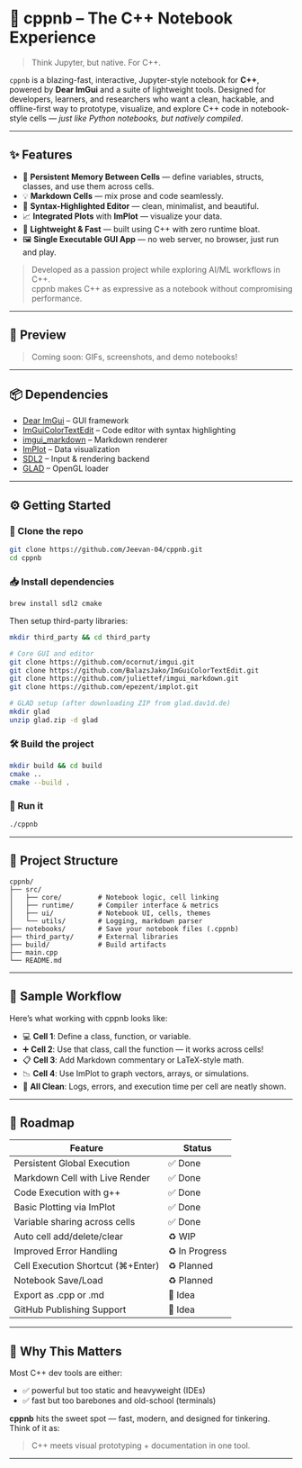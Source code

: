 # 🚀 cppnb – The C++ Notebook Experience

> Think Jupyter, but native. For C++.

`cppnb` is a blazing-fast, interactive, Jupyter-style notebook for **C++**, powered by **Dear ImGui** and a suite of lightweight tools. Designed for developers, learners, and researchers who want a clean, hackable, and offline-first way to prototype, visualize, and explore C++ code in notebook-style cells — *just like Python notebooks, but natively compiled*.

---

## ✨ Features

- 🧠 **Persistent Memory Between Cells** — define variables, structs, classes, and use them across cells.
- 💡 **Markdown Cells** — mix prose and code seamlessly.
- 🎨 **Syntax-Highlighted Editor** — clean, minimalist, and beautiful.
- 📈 **Integrated Plots** with **ImPlot** — visualize your data.
- 🧵 **Lightweight & Fast** — built using C++ with zero runtime bloat.
- 🖼️ **Single Executable GUI App** — no web server, no browser, just run and play.

> Developed as a passion project while exploring AI/ML workflows in C++.<br>
> cppnb makes C++ as expressive as a notebook without compromising performance.

---

## 📸 Preview

> Coming soon: GIFs, screenshots, and demo notebooks!

---

## 📦 Dependencies

- [Dear ImGui](https://github.com/ocornut/imgui) – GUI framework
- [ImGuiColorTextEdit](https://github.com/BalazsJako/ImGuiColorTextEdit) – Code editor with syntax highlighting
- [imgui_markdown](https://github.com/juliettef/imgui_markdown) – Markdown renderer
- [ImPlot](https://github.com/epezent/implot) – Data visualization
- [SDL2](https://www.libsdl.org/) – Input & rendering backend
- [GLAD](https://glad.dav1d.de/) – OpenGL loader

---

## ⚙️ Getting Started

### 🔧 Clone the repo

```bash
git clone https://github.com/Jeevan-04/cppnb.git
cd cppnb
```

### 📥 Install dependencies

```bash
brew install sdl2 cmake
```

Then setup third-party libraries:

```bash
mkdir third_party && cd third_party

# Core GUI and editor
git clone https://github.com/ocornut/imgui.git
git clone https://github.com/BalazsJako/ImGuiColorTextEdit.git
git clone https://github.com/juliettef/imgui_markdown.git
git clone https://github.com/epezent/implot.git

# GLAD setup (after downloading ZIP from glad.dav1d.de)
mkdir glad
unzip glad.zip -d glad
```

### 🛠️ Build the project

```bash
mkdir build && cd build
cmake ..
cmake --build .
```

### 🚀 Run it

```bash
./cppnb
```

---

## 📂 Project Structure

```
cppnb/
├── src/
│   ├── core/         # Notebook logic, cell linking
│   ├── runtime/      # Compiler interface & metrics
│   ├── ui/           # Notebook UI, cells, themes
│   └── utils/        # Logging, markdown parser
├── notebooks/        # Save your notebook files (.cppnb)
├── third_party/      # External libraries
├── build/            # Build artifacts
├── main.cpp
└── README.md
```

---

## 🧪 Sample Workflow

Here’s what working with cppnb looks like:

- 💻 **Cell 1**: Define a class, function, or variable.
- ➕ **Cell 2**: Use that class, call the function — it works across cells!
- 📋 **Cell 3**: Add Markdown commentary or LaTeX-style math.
- 📉 **Cell 4**: Use ImPlot to graph vectors, arrays, or simulations.
- 🧹 **All Clean**: Logs, errors, and execution time per cell are neatly shown.

---

## 🚣️ Roadmap

| Feature                          | Status        |
|----------------------------------|---------------|
| Persistent Global Execution      | ✅ Done     |
| Markdown Cell with Live Render   | ✅ Done     |
| Code Execution with g++          | ✅ Done     |
| Basic Plotting via ImPlot        | ✅ Done     |
| Variable sharing across cells    | ✅ Done     |
| Auto cell add/delete/clear       | ♻️ WIP |
| Improved Error Handling          | ♻️ In Progress |
| Cell Execution Shortcut (⌘+Enter) | ♻️ Planned   |
| Notebook Save/Load               | ♻️ Planned   |
| Export as .cpp or .md            | 🧠 Idea     |
| GitHub Publishing Support        | 🧠 Idea     |

---

## 🤯 Why This Matters

Most C++ dev tools are either:

- ✅ powerful but too static and heavyweight (IDEs)
- ✅ fast but too barebones and old-school (terminals)

**cppnb** hits the sweet spot — fast, modern, and designed for tinkering. Think of it as:

> C++ meets visual prototyping + documentation in one tool.

---
